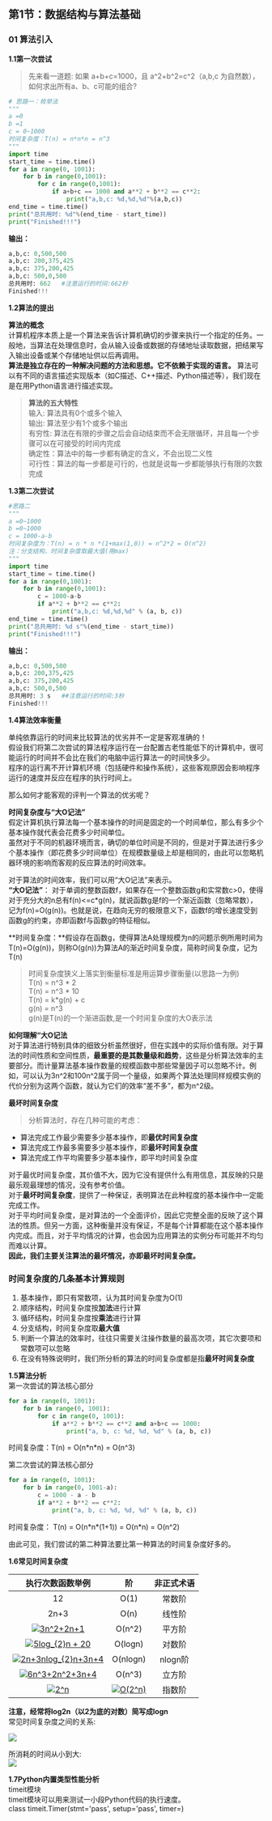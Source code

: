 ## 第1节：数据结构与算法基础
### 01 算法引入
**1.1第一次尝试**
>先来看一道题:
如果 a+b+c=1000，且 a^2+b^2=c^2（a,b,c 为自然数），如何求出所有a、b、c可能的组合?

```python
# 思路一：枚举法
"""
a =0
b =1
c = 0~1000
时间复杂度：T(n) = n*n*n = n^3
"""
import time
start_time = time.time()
for a in range(0, 1001):
    for b in range(0,1001):
        for c in range(0,1001):
            if a+b+c == 1000 and a**2 + b**2 == c**2:
                print("a,b,c: %d,%d,%d"%(a,b,c))
end_time = time.time()
print("总共用时: %d"%(end_time - start_time))
print("Finished!!!")
```
**输出：**
```python
a,b,c: 0,500,500
a,b,c: 200,375,425
a,b,c: 375,200,425
a,b,c: 500,0,500
总共用时: 662   #注意运行的时间:662秒
Finished!!!
```
**1.2算法的提出**  

**算法的概念**  
计算机程序本质上是一个算法来告诉计算机确切的步骤来执行一个指定的任务。一般地，当算法在处理信息时，会从输入设备或数据的存储地址读取数据，把结果写入输出设备或某个存储地址供以后再调用。  
**算法是独立存在的一种解决问题的方法和思想。它不依赖于实现的语言。** 算法可以有不同的语言描述实现版本（如C描述、C++描述、Python描述等），我们现在是在用Python语言进行描述实现。  
>**算法的五大特性**  
输入: 算法具有0个或多个输入  
输出: 算法至少有1个或多个输出  
有穷性: 算法在有限的步骤之后会自动结束而不会无限循环，并且每一个步骤可以在可接受的时间内完成  
确定性：算法中的每一步都有确定的含义，不会出现二义性  
可行性：算法的每一步都是可行的，也就是说每一步都能够执行有限的次数完成

**1.3第二次尝试**
```python
#思路二
"""
a =0~1000
b =0~1000
c = 1000-a-b
时间复杂度为：T(n) = n * n *(1+max(1,0)) = n^2*2 = O(n^2)
注：分支结构，时间复杂度取最大值(用max)
"""
import time
start_time = time.time()
for a in range(0,1001):
    for b in range(0,1001):
        c = 1000-a-b
        if a**2 + b**2 == c**2:
            print("a,b,c: %d,%d,%d" % (a, b, c))
end_time = time.time()
print("总共用时: %d s"%(end_time - start_time))
print("Finished!!!")
```
**输出：**
```python
a,b,c: 0,500,500
a,b,c: 200,375,425
a,b,c: 375,200,425
a,b,c: 500,0,500
总共用时: 3 s   ##注意运行的时间:3秒
Finished!!!
```

**1.4算法效率衡量**  

单纯依靠运行的时间来比较算法的优劣并不一定是客观准确的！  
假设我们将第二次尝试的算法程序运行在一台配置古老性能低下的计算机中，很可能运行的时间并不会比在我们的电脑中运行算法一的时间快多少。  
程序的运行离不开计算机环境（包括硬件和操作系统），这些客观原因会影响程序运行的速度并反应在程序的执行时间上。

那么如何才能客观的评判一个算法的优劣呢？  

**时间复杂度与“大O记法”**  
假定计算机执行算法每一个基本操作的时间是固定的一个时间单位，那么有多少个基本操作就代表会花费多少时间单位。  
虽然对于不同的机器环境而言，确切的单位时间是不同的，但是对于算法进行多少个基本操作（即花费多少时间单位）在规模数量级上却是相同的，由此可以忽略机器环境的影响而客观的反应算法的时间效率。   

对于算法的时间效率，我们可以用“大O记法”来表示。  
**“大O记法”**： 对于单调的整数函数f，如果存在一个整数函数g和实常数c>0，使得对于充分大的n总有f(n)<=c*g(n)，就说函数g是f的一个渐近函数（忽略常数），记为f(n)=O(g(n))。也就是说，在趋向无穷的极限意义下，函数f的增长速度受到函数g的约束，亦即函数f与函数g的特征相似。

**时间复杂度：**假设存在函数g，使得算法A处理规模为n的问题示例所用时间为T(n)=O(g(n))，则称O(g(n))为算法A的渐近时间复杂度，简称时间复杂度，记为T(n)  
>时间复杂度狭义上落实到衡量标准是用运算步骤衡量(以思路一为例)  
T(n) = n^3 * 2  
T(n) = n^3 * 10  
T(n) = k*g(n) + c  
g(n) = n^3  
g(n)是T(n)的一个渐进函数,是一个时间复杂度的大O表示法  

**如何理解“大O记法**  
对于算法进行特别具体的细致分析虽然很好，但在实践中的实际价值有限。对于算法的时间性质和空间性质，**最重要的是其数量级和趋势**，这些是分析算法效率的主要部分。而计量算法基本操作数量的规模函数中那些常量因子可以忽略不计。例如，可以认为3n^2和100n^2属于同一个量级，如果两个算法处理同样规模实例的代价分别为这两个函数，就认为它们的效率“差不多”，都为n^2级。  

**最坏时间复杂度**  
>分析算法时，存在几种可能的考虑：  
- 算法完成工作最少需要多少基本操作，即**最优时间复杂度**
- 算法完成工作最多需要多少基本操作，即**最坏时间复杂度**  
- 算法完成工作平均需要多少基本操作，即平均时间复杂度

对于最优时间复杂度，其价值不大，因为它没有提供什么有用信息，其反映的只是最乐观最理想的情况，没有参考价值。  
对于**最坏时间复杂度**，提供了一种保证，表明算法在此种程度的基本操作中一定能完成工作。  
对于平均时间复杂度，是对算法的一个全面评价，因此它完整全面的反映了这个算法的性质。但另一方面，这种衡量并没有保证，不是每个计算都能在这个基本操作内完成。而且，对于平均情况的计算，也会因为应用算法的实例分布可能并不均匀而难以计算。  
**因此，我们主要关注算法的最坏情况，亦即最坏时间复杂度。**  

### **时间复杂度的几条基本计算规则**

1. 基本操作，即只有常数项，认为其时间复杂度为O(1)
2. 顺序结构，时间复杂度按**加法**进行计算
3. 循环结构，时间复杂度按**乘法**进行计算
4. 分支结构，时间复杂度取**最大值**
5. 判断一个算法的效率时，往往只需要关注操作数量的最高次项，其它次要项和常数项可以忽略
6. 在没有特殊说明时，我们所分析的算法的时间复杂度都是指**最坏时间复杂度** 

**1.5算法分析**  
第一次尝试的算法核心部分
```python
for a in range(0, 1001):
    for b in range(0, 1001):
        for c in range(0, 1001):
            if a**2 + b**2 == c**2 and a+b+c == 1000:
                print("a, b, c: %d, %d, %d" % (a, b, c))
```
时间复杂度：T(n) = O(n\*n\*n) = O(n^3)

第二次尝试的算法核心部分
```python
for a in range(0, 1001):
    for b in range(0, 1001-a):
        c = 1000 - a - b
        if a**2 + b**2 == c**2:
            print("a, b, c: %d, %d, %d" % (a, b, c))
```
时间复杂度：
T(n) = O(n\*n\*(1+1)) = O(n\*n) = O(n^2)

由此可见，我们尝试的第二种算法要比第一种算法的时间复杂度好多的。

**1.6常见时间复杂度**    

|执行次数函数举例 | 阶	    | 非正式术语 |      
| :---:         | :---: | :---: |  
|12	            | O(1)	 | 常数阶 |  
|2n+3	          | O(n)	 | 线性阶 |     
|<a href="https://www.codecogs.com/eqnedit.php?latex=3n^2&plus;2n&plus;1" target="_blank"><img src="https://latex.codecogs.com/gif.latex?3n^2&plus;2n&plus;1" title="3n^2+2n+1" /></a>     |	O(n^2) | 平方阶 |   
|<a href="https://www.codecogs.com/eqnedit.php?latex=5log_{2}n&space;&plus;&space;20" target="_blank"><img src="https://latex.codecogs.com/gif.latex?5log_{2}n&space;&plus;&space;20" title="5log_{2}n + 20" /></a>  | O(logn)| 对数阶 |    
|<a href="https://www.codecogs.com/eqnedit.php?latex=2n&plus;3nlog_{2}n&plus;3n&plus;4" target="_blank"><img src="https://latex.codecogs.com/gif.latex?2n&plus;3nlog_{2}n&plus;3n&plus;4" title="2n+3nlog_{2}n+3n+4" /></a> |	O(nlogn)|	nlogn阶 |   
|<a href="https://www.codecogs.com/eqnedit.php?latex=6n^3&plus;2n^2&plus;3n&plus;4" target="_blank"><img src="https://latex.codecogs.com/gif.latex?6n^3&plus;2n^2&plus;3n&plus;4" title="6n^3+2n^2+3n+4" /></a> |	O(n^3)	  |立方阶|  
|<a href="https://www.codecogs.com/eqnedit.php?latex=2^n" target="_blank"><img src="https://latex.codecogs.com/gif.latex?2^n" title="2^n" /></a>            |<a href="https://www.codecogs.com/eqnedit.php?latex=O(2^n)" target="_blank"><img src="https://latex.codecogs.com/gif.latex?O(2^n)" title="O(2^n)" /></a>   |	指数阶 |

**注意，经常将log2n（以2为底的对数）简写成logn**   
常见时间复杂度之间的关系:

![](https://images2018.cnblogs.com/blog/1245030/201805/1245030-20180524224415494-369133846.png)

所消耗的时间从小到大:  
![](https://images2018.cnblogs.com/blog/1245030/201805/1245030-20180524224554034-1317527078.png)

**1.7Python内置类型性能分析**  
timeit模块  
timeit模块可以用来测试一小段Python代码的执行速度。  
class timeit.Timer(stmt='pass', setup='pass', timer=<timer function>)  
